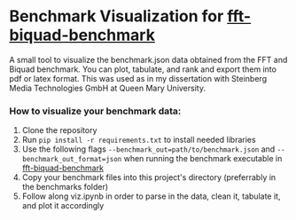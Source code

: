 # Benchmark Visualization for [fft-biquad-benchmark](https://github.com/jbr-smtg/fft-biquad-benchmark)

A small tool to visualize the benchmark.json data obtained from the FFT and Biquad benchmark. You can plot, tabulate, and rank and export them into pdf or latex format. This was used as in my dissertation with Steinberg Media Technologies GmbH at Queen Mary University.

### How to visualize your benchmark data:

1. Clone the repository
2. Run <code>pip install -r requirements.txt</code> to install needed libraries
3. Use the following flags <code>--benchmark_out=path/to/benchmark.json</code> and <code>--benchmark_out_format=json</code> when running the benchmark executable in [fft-biquad-benchmark](https://github.com/jbr-smtg/fft-biquad-benchmark)
4. Copy your benchmark files into this project's directory (preferrably in the benchmarks folder)
5. Follow along viz.ipynb in order to parse in the data, clean it, tabulate it, and plot it accordingly
